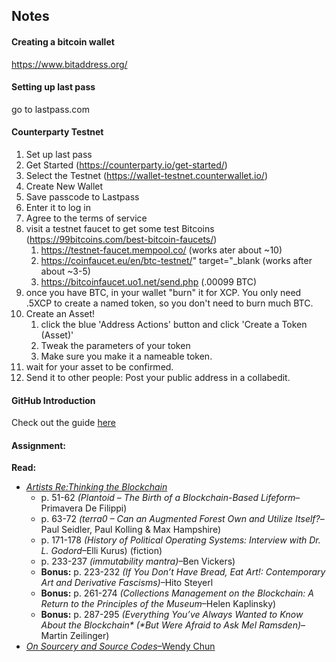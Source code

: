 

## Notes

<!-- ### Artists/Artworks
* <a href="https://www.daros-latinamerica.net/ensayo/cildo-meireles-insertions-ideological-circuits" target="blank"><em>Insertions Into Ideological Circuits</em></a> – Cildo Meireles (1970)
    > "For the artist, these works were the inverse of the operation by which Marcel Duchamp had created the ready-made nearly six decades before: instead of removing an object from the commercial field and placing it in the consecrated field of art, Cildo Meireles proposed the insertion of noisy information in the homogenous field in which merchandise circulates and is exchanged. He moreover questioned the notion of the authorship of the artwork, since he encouraged others to make their insertions of their own, by way of the procedural instructions he furnished." -->

#### Creating a bitcoin wallet
https://www.bitaddress.org/

#### Setting up last pass
go to lastpass.com

#### Counterparty Testnet
1. Set up last pass
1. Get Started (https://counterparty.io/get-started/)
1. Select the Testnet (https://wallet-testnet.counterwallet.io/)
1. Create New Wallet
1. Save passcode to Lastpass
1. Enter it to log in
1. Agree to the terms of service
1. visit a testnet faucet to get some test Bitcoins (https://99bitcoins.com/best-bitcoin-faucets/)
    1. <a href="https://testnet-faucet.mempool.co/" target="_blank">https://testnet-faucet.mempool.co/</a> (works ater about ~10)
    1. <a href="https://coinfaucet.eu/en/btc-testnet/" target="_blank">https://coinfaucet.eu/en/btc-testnet/" target="_blank</a> (works after about ~3-5)
    1. <a href="https://bitcoinfaucet.uo1.net/send.php" target="_blank">https://bitcoinfaucet.uo1.net/send.php</a> (.00099 BTC)
1. once you have BTC, in your wallet "burn" it for XCP. You only need .5XCP to create a named token, so you don't need to burn much BTC.
1. Create an Asset!
    1. click the blue 'Address Actions' button and click 'Create a Token (Asset)'
    1. Tweak the parameters of your token
    1. Make sure you make it a nameable token.
1. wait for your asset to be confirmed.
1. Send it to other people: Post your public address in a collabedit.


#### GitHub Introduction
Check out the guide [here](https://dougrosman.github.io/saic-blockchain-fa19/resources/gitguide)


#### Assignment:
<p><strong>Read:</strong></p>
                <ul>
                    <li>
                        <a href="http://torquetorque.net/wp-content/uploads/ArtistsReThinkingTheBlockchain.pdf" target="blank"><em>Artists Re:Thinking the Blockchain</em></a>
                        <ul>
                            <li>p. 51-62 <em>(Plantoid – The Birth of a Blockchain-Based Lifeform</em>–Primavera De Filippi)</li>
                            <li>p. 63-72 <em>(terra0 – Can an Augmented Forest  Own and Utilize Itself?</em>–Paul Seidler, Paul Kolling & Max Hampshire)</li>
                            <li>p. 171-178 <em>(History of Political Operating Systems: Interview with Dr. L. Godord</em>–Elli Kurus) (fiction)</li>
                            <li>p. 233-237 <em>(immutability mantra)</em>–Ben Vickers)</li>
                            <li><strong>Bonus:</strong> p. 223-232 <em>(If You Don’t Have Bread, Eat Art!: Contemporary Art and Derivative Fascisms)</em>–Hito Steyerl</li>
                            <li><strong>Bonus:</strong> p. 261-274 <em>(Collections Management on the Blockchain: A Return to the Principles of the Museum</em>–Helen Kaplinsky)</li>
                            <li><strong>Bonus:</strong> p. 287-295 <em>(Everything You’ve Always Wanted to Know About the Blockchain* (*But Were Afraid to Ask Mel Ramsden)</em>–Martin Zeilinger)</li>
                        </ul>
                        </li>
                        <li>
                        <a href="readings/Wendy-Hui-Kyong-Chun-On_Sourcery_and_Source_Codes.pdf" target="blank"><em>On Sourcery and Source Codes</em>–Wendy Chun</a>
                    </li>
                    </ul>


                                                



